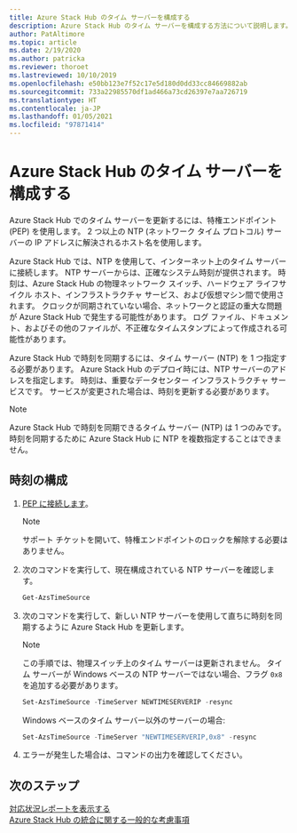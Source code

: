 ```yaml
---
title: Azure Stack Hub のタイム サーバーを構成する
description: Azure Stack Hub のタイム サーバーを構成する方法について説明します。
author: PatAltimore
ms.topic: article
ms.date: 2/19/2020
ms.author: patricka
ms.reviewer: thoroet
ms.lastreviewed: 10/10/2019
ms.openlocfilehash: e50bb123e7f52c17e5d180d0dd33cc84669882ab
ms.sourcegitcommit: 733a22985570df1ad466a73cd26397e7aa726719
ms.translationtype: HT
ms.contentlocale: ja-JP
ms.lasthandoff: 01/05/2021
ms.locfileid: "97871414"
---
```

# <a name="configure-the-time-server-for-azure-stack-hub"></a>Azure Stack Hub のタイム サーバーを構成する

Azure Stack Hub でのタイム サーバーを更新するには、特権エンドポイント (PEP) を使用します。 2 つ以上の NTP (ネットワーク タイム プロトコル) サーバーの IP アドレスに解決されるホスト名を使用します。

Azure Stack Hub では、NTP を使用して、インターネット上のタイム サーバーに接続します。 NTP サーバーからは、正確なシステム時刻が提供されます。 時刻は、Azure Stack Hub の物理ネットワーク スイッチ、ハードウェア ライフサイクル ホスト、インフラストラクチャ サービス、および仮想マシン間で使用されます。 クロックが同期されていない場合、ネットワークと認証の重大な問題が Azure Stack Hub で発生する可能性があります。 ログ ファイル、ドキュメント、およびその他のファイルが、不正確なタイムスタンプによって作成される可能性があります。

Azure Stack Hub で時刻を同期するには、タイム サーバー (NTP) を 1 つ指定する必要があります。 Azure Stack Hub のデプロイ時には、NTP サーバーのアドレスを指定します。 時刻は、重要なデータセンター インフラストラクチャ サービスです。 サービスが変更された場合は、時刻を更新する必要があります。

> [!NOTE]
> Azure Stack Hub で時刻を同期できるタイム サーバー (NTP) は 1 つのみです。 時刻を同期するために Azure Stack Hub に NTP を複数指定することはできません。

## <a name="configure-time"></a>時刻の構成

1. [PEP に接続します](azure-stack-privileged-endpoint.md)。
    > [!Note]  
    > サポート チケットを開いて、特権エンドポイントのロックを解除する必要はありません。

2. 次のコマンドを実行して、現在構成されている NTP サーバーを確認します。

    ```PowerShell
    Get-AzsTimeSource
    ```

3. 次のコマンドを実行して、新しい NTP サーバーを使用して直ちに時刻を同期するように Azure Stack Hub を更新します。

    > [!Note]  
    > この手順では、物理スイッチ上のタイム サーバーは更新されません。 タイム サーバーが Windows ベースの NTP サーバーではない場合、フラグ `0x8` を追加する必要があります。

    ```PowerShell
    Set-AzsTimeSource -TimeServer NEWTIMESERVERIP -resync
    ```

    Windows ベースのタイム サーバー以外のサーバーの場合:

    ```PowerShell
    Set-AzsTimeSource -TimeServer "NEWTIMESERVERIP,0x8" -resync
    ```

4. エラーが発生した場合は、コマンドの出力を確認してください。


## <a name="next-steps"></a>次のステップ

[対応状況レポートを表示する](azure-stack-validation-report.md)  
[Azure Stack Hub の統合に関する一般的な考慮事項](azure-stack-datacenter-integration.md)  
